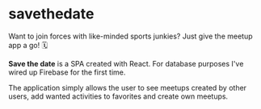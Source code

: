 # savethedate
Want to join forces with like-minded sports junkies? Just give the meetup app a go! 🗓️

**Save the date** is a SPA created with React. For database purposes I've wired up Firebase for the first time. 

The application simply allows the user to see meetups created by other users, add wanted activities to favorites and create own meetups. 

